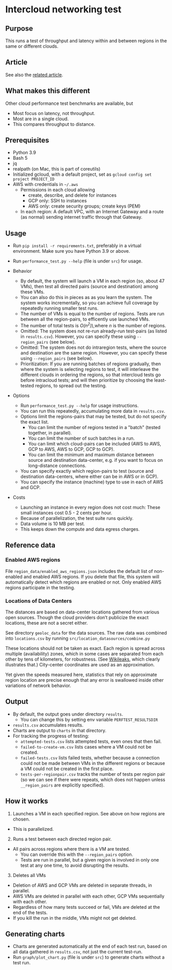 # Intercloud networking test

## Purpose

This runs a test of throughput and latency within and between regions in the same or different clouds.
 
## Article

See also the [related article](https://www.doit-intl.com/throughput-metrics-across-the-clouds/).
 
## What makes this different

Other cloud performance test benchmarks are available, but

* Most focus on latency, not throughput.
* Most are in a single cloud.
* This compares throughput to distance.

## Prerequisites

* Python 3.9
* Bash 5
* jq
* realpath (on Mac, this is part of coreutils)
* Initialized gcloud, with a default project, set as `gcloud config set project PROJECT_ID`
* AWS with credentials in `~/.aws`
    * Permissions in each cloud allowing
        * create, describe, and delete for instances
        * GCP only: SSH to instances
        * AWS only: create security groups; create keys (PEM)
    * In each region: A default VPC, with an Internet Gateway and a route (as normal) sending internet traffic through
      that Gateway.

## Usage

* Run `pip install -r requirements.txt`, preferably in a virtual environment. Make sure you have Python 3.9 or above.
* Run `performance_test.py --help` (file is under `src`) for usage.
* Behavior
    * By default, the system will launch a VM in each region (so, about 47 VMs), then test all directed pairs (source and destination) among these VMs.
    * You can also do this in pieces as  as you learn the system. The system works incrementally, so  you can achieve full coverage by repeatedly running smaller test runs.
    * The number of VMs is equal to the number of regions. Tests are run between all the region-pairs, to efficently use launched VMs.
    * The number of total tests is  _O(n<sup>2</sup>)_),where _n_ is the number of regions.
    * Omitted: The system does not re-run already-run test-pairs (as listed in `results.csv`). However, you can specify these using `--region_pairs` (see below).
    * Omitted: The system does not do intraregion tests, where the source and destination are the same region. However, you can specify these using `--region_pairs` (see below).
    * Prioritization: If you are running batches of regions gradually, then where the system is selecting regions to test, it will interleave the different clouds in ordering the regions, so that  intercloud tests  go before intracloud tests; and will then  prioritize by choosing the least-tested regions, to spread out the testing.

* Options
    * Run `performance_test.py --help` for usage instructions.
    * You can run this repeatedly, accumulating more data in `results.csv`.
    * Options limit the regions-pairs that may be tested, but do not specify the exact list.
        * You can limit the number of regions tested in a "batch" (tested together, in parallel).
        * You can limit the number of such batches in a run.
        * You can limit which cloud-pairs can be included (AWS to AWS, GCP to AWS, AWS to GCP, GCP to GCP).
        * You can limit the minimum and maximum distance between source and destination data-center, e.g. if you want to focus on long-distance connections.
    * You can specify exactly which region-pairs to test (source and destination data-centers, where either can be in AWS or in GCP).
    * You can specify the instance (machine) type to use in each of AWS and GCP.

* Costs
    * Launching an instance in every region does not cost much: These small instances cost 0.5 - 2 cents per hour.
    * Because of parallelization, the test suite runs quickly.
    * Data volume is 10 MB per test.
    * This keeps down the compute and data egress charges.

## Reference data

### Enabled AWS regions

File `region_data/enabled_aws_regions.json` includes the default list of non-enabled and enabled AWS regions. If you delete that file, this  system will automatically detect which regions are enabled or not. Only enabled AWS regions participate in the testing.

### Locations of Data Centers

The distances are based on data-center locations gathered from various open sources. Though the cloud providers don’t
publicize the exact locations, these are not a secret either.

See directory `geoloc_data` for the data sources. The raw data was combined into `locations.csv`  by running `src/location_datasources/combine.py`

These locations should not be taken as exact. Each region is spread across multiple
(availability) zones, which in some cases are separated from each other by tens of kilometers, for robustness.  (See [Wikileaks](https://wikileaks.org/amazon-atlas/map/), which clearly illustrates that.) City-center coordinates are used as an approximation.

Yet given the speeds measured here, statistics that rely on approximate region location are precise enough that any error is swallowed inside other variations of network behavior.


## Output

* By default, the output goes under directory `results`.
    * You can change this by setting env variable `PERFTEST_RESULTSDIR`
* `results.csv` accumulates results.
* Charts are output to `charts` in that directory.
* For tracking the progress of testing:
    * `attempted-tests.csv` lists attempted tests, even ones that then fail.
    * `failed-to-create-vm.csv` lists cases where a VM could not be created.
    * `failed-tests.csv` lists failed tests, whether because a connection could not be made between VMs in the different
      regions or because a VM could not be created in the first place.
    * `tests-per-regionpair.csv` tracks the number of tests per region pair
      (so we can see if there were repeats, which does not happen unless `__region_pairs` are explicitly specified).

## How it works

1. Launches a VM in each specified region. See above on how regions are chosen.

* This is parallelized.

2. Runs a test between each directed region pair.

* All pairs across regions where there is a VM are tested.
    * You can override this with the `--region_pairs` option.
    * Tests are run in parallel, but a given region is involved in only one test at any one time, to avoid disrupting
      the results.

3. Deletes all VMs

* Deletion of AWS and GCP VMs are deleted in separate threads, in parallel.
* AWS VMs are deleted in parallel with each other, GCP VMs sequentially with each other.
* Regardless of how many tests succeed or fail, VMs are deleted at the end of the tests.
* If you kill the run in the middle, VMs might not get deleted.

## Generating charts

* Charts are generated automatically at the end of each test run, based on all data gathered in `results.csv`, not just the current test-run.
* Run `graph/plot_chart.py` (file is under `src`) to generate charts without a test run.

